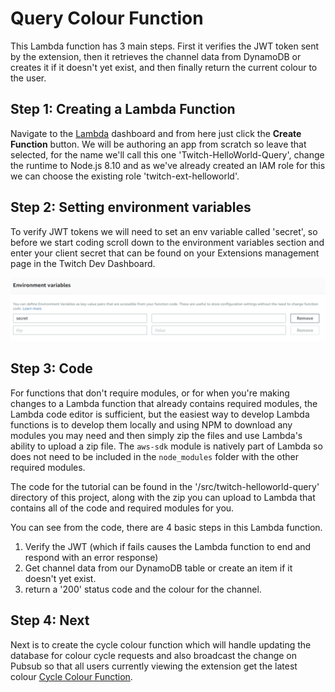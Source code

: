# Query Colour Function
This Lambda function has 3 main steps. First it verifies the JWT token sent by the extension, then it retrieves the channel data from DynamoDB or creates it if it doesn't yet exist, and then finally return the current colour to the user.


## Step 1: Creating a Lambda Function
Navigate to the [Lambda](https://console.aws.amazon.com/lambda/home) dashboard and from here just click the **Create Function** button. We will be authoring an app from scratch so leave that selected, for the name we'll call this one 'Twitch-HelloWorld-Query', change the runtime to Node.js 8.10 and as we've already created an IAM role for this we can choose the existing role 'twitch-ext-helloworld'.


## Step 2: Setting environment variables
To verify JWT tokens we will need to set an env variable called 'secret', so before we start coding scroll down to the environment variables section and enter your client secret that can be found on your Extensions management page in the Twitch Dev Dashboard.

![ENV Var](/docs/images/Lambda-ENV-1.png)


## Step 3: Code
For functions that don't require modules, or for when you're making changes to a Lambda function that already contains required modules, the Lambda code editor is sufficient, but the easiest way to develop Lambda functions is to develop them locally and using NPM to download any modules you may need and then simply zip the files and use Lambda's ability to upload a zip file. The `aws-sdk` module is natively part of Lambda so does not need to be included in the `node_modules` folder with the other required modules.

The code for the tutorial can be found in the '/src/twitch-helloworld-query' directory of this project, along with the zip you can upload to Lambda that contains all of the code and required modules for you.

You can see from the code, there are 4 basic steps in this Lambda function.
1. Verify the JWT (which if fails causes the Lambda function to end and respond with an error response)
1. Get channel data from our DynamoDB table or create an item if it doesn't yet exist.
1. return a '200' status code and the colour for the channel.


## Step 4: Next
Next is to create the cycle colour function which will handle updating the database for colour cycle requests and also broadcast the change on Pubsub so that all users currently viewing the extension get the latest colour [Cycle Colour Function](/docs/HelloWorld/Lambda_Cycle.md).